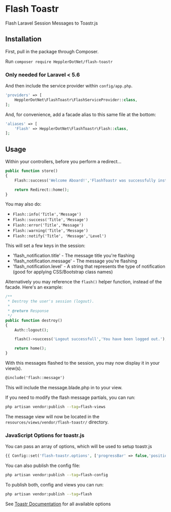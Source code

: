 # Flash Toastr 
Flash Laravel Session Messages to Toastr.js

## Installation

First, pull in the package through Composer.

Run `composer require HepplerDotNet/flash-toastr`

### Only needed for Laravel < 5.6
And then include the service provider within `config/app.php`.

```php
'providers' => [
    HepplerDotNet\FlashToastr\FlashServiceProvider::class,
];
```

And, for convenience, add a facade alias to this same file at the bottom:

```php
'aliases' => [
    'Flash' => HepplerDotNet\FlashToastr\Flash::class,
];
```

## Usage

Within your controllers, before you perform a redirect...

```php
public function store()
{
    Flash::success('Welcome Aboard!','FlashToastr was successfully installed');

    return Redirect::home();
}
```

You may also do:

- `Flash::info('Title','Message')`
- `Flash::success('Title','Message')`
- `Flash::error('Title','Message')`
- `Flash::warning('Title','Message')`
- `Flash::notify('Title', 'Message','Level')`

This will set a few keys in the session:

- 'flash_notification.title' - The message title you're flashing
- 'flash_notification.message' - The message you're flashing
- 'flash_notification.level' - A string that represents the type of notification (good for applying CSS/Bootstrap class names)

Alternatively you may reference the `flash()` helper function, instead of the facade. Here's an example:

```php
/**
 * Destroy the user's session (logout).
 *
 * @return Response
 */
public function destroy()
{
    Auth::logout();

    flash()->success('Logout successfull','You have been logged out.');

    return home();
}
```


With this messages flashed to the session, you may now display it in your view(s). 

```html
@include('flash::message')
```

This will include the message.blade.php in to your view.

If you need to modify the flash message partials, you can run:

```bash
php artisan vendor:publish --tag=flash-views
```

The message view will now be located in the `resources/views/vendor/flash-toastr/` directory.

### JavaScript Options for toastr.js
You can pass an array of options, which will be used to setup toastr.js

```php
{{ Config::set('flash-toastr.options', ['progressBar' => false,'positionClass' => 'toast-top-left']) }}
```

You can also publish the config file:

```bash
php artisan vendor:publish --tag=flash-config
```
To publish both, config and views you can run:

```bash
php artisan vendor:publish --tag=flash
```

See [Toastr Documentation](http://codeseven.github.io/toastr/demo.html) for all available options
